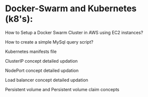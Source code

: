# Docker-Swarm and Kubernetes (k8's):

How to Setup a Docker Swarm Cluster in AWS using EC2 instances?

How to create a simple MySql query script?

Kubernetes manifests file 

ClusterIP concept detailed updation

NodePort concept detailed updation

Load balancer concept detailed updation

Persistent volume and Persistent volume claim concepts
